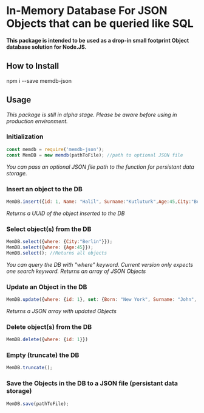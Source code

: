# In-Memory Database For JSON Objects that can be queried like SQL

__This package is intended to be used as a drop-in small footprint Object database solution for Node.JS.__

## How to Install

npm i --save memdb-json

## Usage

*This package is still in alpha stage. Please be aware before using in production environment.*

### Initialization

```javascript
const memdb = require('memdb-json');
const MemDB = new memdb(pathToFile); //path to optional JSON file 
```
*You can pass an optional JSON file path to the function for persistant data storage.*

### Insert an object to the DB
````javascript
MemDB.insert({id: 1, Name: "Halil", Surname:"Kutluturk",Age:45,City:"Berlin",Country:"Germany"});
````
*Returns a UUID of the object inserted to the DB* 
### Select object(s) from the DB
````javascript
MemDB.select({where: {City:"Berlin"}});
MemDB.select({where: {Age:45}});
MemDB.select(); //Returns all objects
````
*You can query the DB with "where" keyword. Current version only expects one search keyword.*
*Returns an array of JSON Objects*
### Update an Object in the DB
````javascript
MemDB.update({where: {id: 1}, set: {Born: "New York", Surname: "John", Born: "1998-01-01"}});
````
*Returns a JSON array with updated Objects*
### Delete object(s) from the DB
````javascript
MemDB.delete({where: {id: 1}})
````
### Empty (truncate) the DB
````javascript
MemDB.truncate();
````
### Save the Objects in the DB to a JSON file (persistant data storage)
```javascript
MemDB.save(pathToFile);
```

